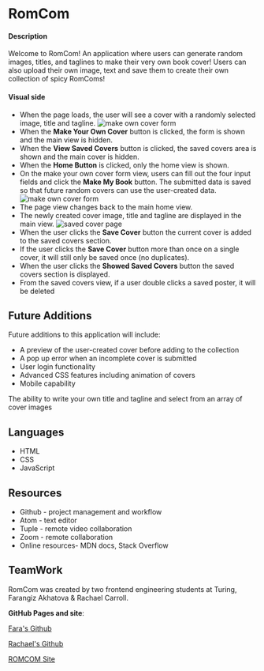 # RomCom

#### Description
Welcome to RomCom! An application where users can generate random images, titles, and taglines to make their very own book cover! Users can also upload their own image, text and save them to create their own collection of spicy RomComs! 
#### Visual side
-   When the page loads, the user will see a cover with a randomly selected image, title and tagline.
   ![make own cover form](https://frontend.turing.io/projects/module-1/assets/romcom/romcom-home.png)
-   When the  **Make Your Own Cover**  button is clicked, the form is shown and the main view is hidden.
-   When the  **View Saved Covers**  button is clicked, the saved covers area is shown and the main cover is hidden.
-   When the  **Home Button** is clicked, only the home view is shown.
-   On the make your own cover form view, users can fill out the four input fields and click the  **Make My Book** button. The submitted data is saved so that future random covers can use the user-created data.
![make own cover form](https://frontend.turing.io/projects/module-1/assets/romcom/romcom-form.png)
-   The page view changes back to the main home view.
-   The newly created cover image, title and tagline are displayed in the main view.
![saved cover page](https://frontend.turing.io/projects/module-1/assets/romcom/romcom-saved.png)
-   When the user clicks the   **Save Cover**  button the current cover is added to the saved covers section.
-   If the user  clicks the   **Save Cover**  button more than once on a single cover, it will still only be saved once (no duplicates).
-   When the user clicks the   **Showed Saved Covers** button the saved covers section is displayed.
- From the saved covers view, if a user double clicks a saved poster, it will be deleted
## Future Additions
Future additions to this application will include:

- A preview of the user-created cover before adding to the collection
- A pop up error when an incomplete cover is submitted
- User login functionality  
- Advanced CSS features including animation of covers
- Mobile capability 

The ability to write your own title and tagline and select from an array of cover images
## Languages
* HTML
* CSS
* JavaScript
## Resources
* Github - project management and workflow
* Atom - text editor
* Tuple - remote video collaboration
* Zoom - remote collaboration
* Online resources- MDN docs, Stack Overflow
## TeamWork

RomCom was created by two frontend engineering students at Turing, Farangiz Akhatova & Rachael Carroll. 

**GitHub Pages and site**:


[Fara's Github](https://github.com/Fakhatova)


[Rachael's Github](https://github.com/rachaelcarroll)


[ROMCOM Site](https://fakhatova.github.io/romcom/)
